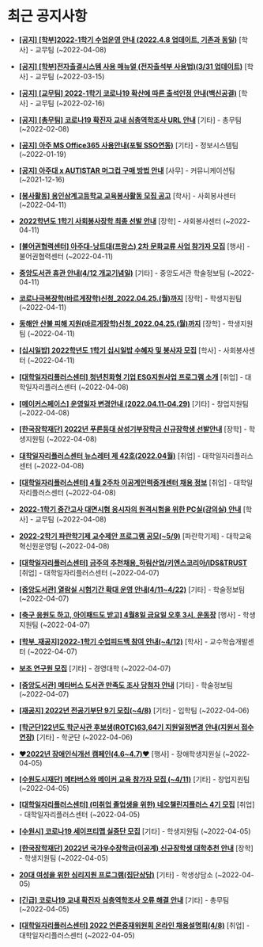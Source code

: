 # 최근 공지사항

* **[[공지] [학부]2022-1학기 수업운영 안내 (2022.4.8 업데이트, 기존과 동일)](http://ajou.ac.kr/kr/ajou/notice.do?mode=view&amp;articleNo=196266&amp;article.offset=0&amp;articleLimit=30)**
 [학사] - 교무팀 (~2022-04-08)

* **[[공지] [학부]전자출결시스템 사용 매뉴얼 (전자출석부 사용법)(3/31 업데이트)](http://ajou.ac.kr/kr/ajou/notice.do?mode=view&amp;articleNo=192571&amp;article.offset=0&amp;articleLimit=30)**
 [학사] - 교무팀 (~2022-03-15)

* **[[공지] [교무팀] 2022-1학기 코로나19 확산에 따른 출석인정 안내(백신공결)](http://ajou.ac.kr/kr/ajou/notice.do?mode=view&amp;articleNo=180913&amp;article.offset=0&amp;articleLimit=30)**
 [학사] - 교무팀 (~2022-02-16)

* **[[공지] [총무팀] 코로나19 확진자 교내 심층역학조사 URL 안내](http://ajou.ac.kr/kr/ajou/notice.do?mode=view&amp;articleNo=180493&amp;article.offset=0&amp;articleLimit=30)**
 [기타] - 총무팀 (~2022-02-08)

* **[[공지] 아주 MS Office365 사용안내(포털 SSO연동)](http://ajou.ac.kr/kr/ajou/notice.do?mode=view&amp;articleNo=179802&amp;article.offset=0&amp;articleLimit=30)**
 [기타] - 정보시스템팀 (~2022-01-19)

* **[[공지] 아주대 x AUTISTAR 머그컵 구매 방법 안내](http://ajou.ac.kr/kr/ajou/notice.do?mode=view&amp;articleNo=147976&amp;article.offset=0&amp;articleLimit=30)**
 [사무] - 커뮤니케이션팀 (~2021-12-16)

* **[[봉사활동] 용인삼계고등학교 교육봉사활동 모집 공고](http://ajou.ac.kr/kr/ajou/notice.do?mode=view&amp;articleNo=196314&amp;article.offset=0&amp;articleLimit=30)**
 [학사] - 사회봉사센터 (~2022-04-11)

* **[2022학년도 1학기 사회봉사장학 최종 선발 안내](http://ajou.ac.kr/kr/ajou/notice.do?mode=view&amp;articleNo=196306&amp;article.offset=0&amp;articleLimit=30)**
 [장학] - 사회봉사센터 (~2022-04-11)

* **[[불어권협력센터] 아주대-낭트대(프랑스) 2차 문화교류 사업 참가자 모집](http://ajou.ac.kr/kr/ajou/notice.do?mode=view&amp;articleNo=196305&amp;article.offset=0&amp;articleLimit=30)**
 [행사] - 불어권협력센터 (~2022-04-11)

* **[중앙도서관 휴관 안내(4/12 개교기념일)](http://ajou.ac.kr/kr/ajou/notice.do?mode=view&amp;articleNo=196298&amp;article.offset=0&amp;articleLimit=30)**
 [기타] - 중앙도서관 학술정보팀 (~2022-04-11)

* **[코로나극복장학(바르게장학)신청_2022.04.25.(월)까지](http://ajou.ac.kr/kr/ajou/notice.do?mode=view&amp;articleNo=196297&amp;article.offset=0&amp;articleLimit=30)**
 [장학] - 학생지원팀 (~2022-04-11)

* **[동해안 산불 피해 지원(바르게장학)신청_2022.04.25.(월)까지](http://ajou.ac.kr/kr/ajou/notice.do?mode=view&amp;articleNo=196296&amp;article.offset=0&amp;articleLimit=30)**
 [장학] - 학생지원팀 (~2022-04-11)

* **[[십시일밥] 2022학년도 1학기 십시일밥 수혜자 및 봉사자 모집](http://ajou.ac.kr/kr/ajou/notice.do?mode=view&amp;articleNo=196295&amp;article.offset=0&amp;articleLimit=30)**
 [학사] - 사회봉사센터 (~2022-04-11)

* **[[대학일자리플러스센터] 청년친화형 기업 ESG지원사업 프로그램 소개](http://ajou.ac.kr/kr/ajou/notice.do?mode=view&amp;articleNo=196289&amp;article.offset=0&amp;articleLimit=30)**
 [취업] - 대학일자리플러스센터 (~2022-04-08)

* **[[메이커스페이스] 운영일자 변경안내 (2022.04.11-04.29)](http://ajou.ac.kr/kr/ajou/notice.do?mode=view&amp;articleNo=196283&amp;article.offset=0&amp;articleLimit=30)**
 [기타] - 창업지원팀 (~2022-04-08)

* **[[한국장학재단] 2022년 푸른등대 삼성기부장학금 신규장학생 선발안내](http://ajou.ac.kr/kr/ajou/notice.do?mode=view&amp;articleNo=196279&amp;article.offset=0&amp;articleLimit=30)**
 [장학] - 학생지원팀 (~2022-04-08)

* **[대학일자리플러스센터 뉴스레터 제 42호(2022.04월)](http://ajou.ac.kr/kr/ajou/notice.do?mode=view&amp;articleNo=196275&amp;article.offset=0&amp;articleLimit=30)**
 [취업] - 대학일자리플러스센터 (~2022-04-08)

* **[[대학일자리플러스센터] 4월 2주차 이공계인력중개센터 채용 정보](http://ajou.ac.kr/kr/ajou/notice.do?mode=view&amp;articleNo=196264&amp;article.offset=0&amp;articleLimit=30)**
 [취업] - 대학일자리플러스센터 (~2022-04-08)

* **[2022-1학기 중간고사 대면시험 응시자의 원격시험을 위한 PC실(강의실) 안내](http://ajou.ac.kr/kr/ajou/notice.do?mode=view&amp;articleNo=196246&amp;article.offset=0&amp;articleLimit=30)**
 [학사] - 교무팀 (~2022-04-08)

* **[2022-2학기 파란학기제 교수제안 프로그램 공모(~5/9)](http://ajou.ac.kr/kr/ajou/notice.do?mode=view&amp;articleNo=196244&amp;article.offset=0&amp;articleLimit=30)**
 [파란학기제] - 대학교육혁신원운영팀 (~2022-04-08)

* **[[대학일자리플러스센터] 금주의 추천채용_하림산업/키엔스코리아/IDS&amp;TRUST](http://ajou.ac.kr/kr/ajou/notice.do?mode=view&amp;articleNo=196240&amp;article.offset=0&amp;articleLimit=30)**
 [취업] - 대학일자리플러스센터 (~2022-04-07)

* **[[중앙도서관] 열람실 시험기간 확대 운영 안내(4/11~4/22)](http://ajou.ac.kr/kr/ajou/notice.do?mode=view&amp;articleNo=196239&amp;article.offset=0&amp;articleLimit=30)**
 [기타] - 학술정보팀 (~2022-04-07)

* **[[축구 응원도 하고, 아이패드도 받고] 4월8일 금요일 오후 3시, 운동장](http://ajou.ac.kr/kr/ajou/notice.do?mode=view&amp;articleNo=195943&amp;article.offset=0&amp;articleLimit=30)**
 [행사] - 학생지원팀 (~2022-04-07)

* **[[학부_재공지]2022-1학기 수업피드백 참여 안내(~4/12)](http://ajou.ac.kr/kr/ajou/notice.do?mode=view&amp;articleNo=195915&amp;article.offset=0&amp;articleLimit=30)**
 [학사] - 교수학습개발센터 (~2022-04-07)

* **[보조 연구원 모집](http://ajou.ac.kr/kr/ajou/notice.do?mode=view&amp;articleNo=195912&amp;article.offset=0&amp;articleLimit=30)**
 [기타] - 경영대학 (~2022-04-07)

* **[[중앙도서관] 메타버스 도서관 만족도 조사 당첨자 안내](http://ajou.ac.kr/kr/ajou/notice.do?mode=view&amp;articleNo=195910&amp;article.offset=0&amp;articleLimit=30)**
 [기타] - 학술정보팀 (~2022-04-07)

* **[[재공지] 2022년 전공기부단 9기 모집(~4/8)](http://ajou.ac.kr/kr/ajou/notice.do?mode=view&amp;articleNo=195402&amp;article.offset=0&amp;articleLimit=30)**
 [기타] - 입학팀 (~2022-04-06)

* **[[학군단]22년도 학군사관 후보생(ROTC)63,64기 지원일정변경 안내(지원서 접수 연장)](http://ajou.ac.kr/kr/ajou/notice.do?mode=view&amp;articleNo=194036&amp;article.offset=0&amp;articleLimit=30)**
 [기타] - 학군단 (~2022-04-06)

* **[♥2022년 장애인식개선 캠페인(4.6~4.7)♥](http://ajou.ac.kr/kr/ajou/notice.do?mode=view&amp;articleNo=194027&amp;article.offset=0&amp;articleLimit=30)**
 [행사] - 장애학생지원실 (~2022-04-05)

* **[[수원도시재단] 메타버스와 메이커 교육 참가자 모집 (~4/11)](http://ajou.ac.kr/kr/ajou/notice.do?mode=view&amp;articleNo=194025&amp;article.offset=0&amp;articleLimit=30)**
 [기타] - 창업지원팀 (~2022-04-05)

* **[[대학일자리플러스센터] (미취업 졸업생을 위한) 네오챌린지플러스 4기 모집](http://ajou.ac.kr/kr/ajou/notice.do?mode=view&amp;articleNo=194023&amp;article.offset=0&amp;articleLimit=30)**
 [취업] - 대학일자리플러스센터 (~2022-04-05)

* **[[수원시] 코로나19 세이프티맵 실증단 모집](http://ajou.ac.kr/kr/ajou/notice.do?mode=view&amp;articleNo=194022&amp;article.offset=0&amp;articleLimit=30)**
 [기타] - 학생지원팀 (~2022-04-05)

* **[[한국장학재단] 2022년 국가우수장학금(이공계) 신규장학생 대학추천 안내](http://ajou.ac.kr/kr/ajou/notice.do?mode=view&amp;articleNo=194021&amp;article.offset=0&amp;articleLimit=30)**
 [장학] - 학생지원팀 (~2022-04-05)

* **[20대 여성을 위한 심리지원 프로그램(집단상담)](http://ajou.ac.kr/kr/ajou/notice.do?mode=view&amp;articleNo=193568&amp;article.offset=0&amp;articleLimit=30)**
 [기타] - 학생상담소 (~2022-04-05)

* **[[긴급] 코로나19 교내 확진자 심층역학조사 오류 해결 안내](http://ajou.ac.kr/kr/ajou/notice.do?mode=view&amp;articleNo=193567&amp;article.offset=0&amp;articleLimit=30)**
 [기타] - 총무팀 (~2022-04-05)

* **[[대학일자리플러스센터] 2022 언론중재위원회 온라인 채용설명회(4/8)](http://ajou.ac.kr/kr/ajou/notice.do?mode=view&amp;articleNo=193565&amp;article.offset=0&amp;articleLimit=30)**
 [취업] - 대학일자리플러스센터 (~2022-04-05)
